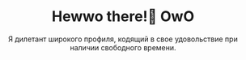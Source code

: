 <h1 align="center">Hewwo there!👋 OwO</h1>

<p align="center">
Я дилетант широкого профиля, кодящий в свое удовольствие при наличии свободного времени.
</p>
